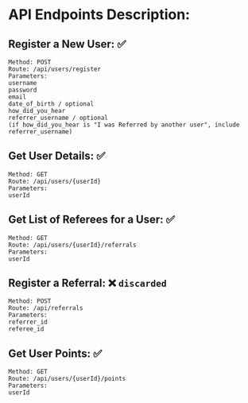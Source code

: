 # API Endpoints Description:

## Register a New User: ✅
```
Method: POST
Route: /api/users/register
Parameters:
username
password
email
date_of_birth / optional
how_did_you_hear
referrer_username / optional
(if how_did_you_hear is "I was Referred by another user", include referrer_username)
```

## Get User Details: ✅
```
Method: GET
Route: /api/users/{userId}
Parameters:
userId
```


## Get List of Referees for a User: ✅
```
Method: GET
Route: /api/users/{userId}/referrals
Parameters:
userId
```


## Register a Referral: ❌ `discarded`
```
Method: POST
Route: /api/referrals
Parameters:
referrer_id
referee_id
```

## Get User Points: ✅
```
Method: GET
Route: /api/users/{userId}/points
Parameters:
userId
```
